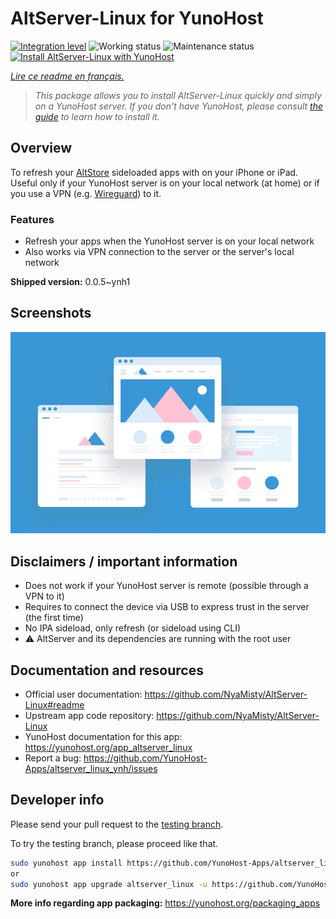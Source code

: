 <!--
N.B.: This README was automatically generated by https://github.com/YunoHost/apps/tree/master/tools/README-generator
It shall NOT be edited by hand.
-->

# AltServer-Linux for YunoHost

[![Integration level](https://dash.yunohost.org/integration/altserver_linux.svg)](https://dash.yunohost.org/appci/app/altserver_linux) ![Working status](https://ci-apps.yunohost.org/ci/badges/altserver_linux.status.svg) ![Maintenance status](https://ci-apps.yunohost.org/ci/badges/altserver_linux.maintain.svg)
[![Install AltServer-Linux with YunoHost](https://install-app.yunohost.org/install-with-yunohost.svg)](https://install-app.yunohost.org/?app=altserver_linux)

*[Lire ce readme en français.](./README_fr.md)*

> *This package allows you to install AltServer-Linux quickly and simply on a YunoHost server.
If you don't have YunoHost, please consult [the guide](https://yunohost.org/#/install) to learn how to install it.*

## Overview

To refresh your [AltStore](https://altstore.io/) sideloaded apps with on your iPhone or iPad.
Useful only if your YunoHost server is on your local network (at home) or if you use a VPN (e.g. [Wireguard](https://github.com/YunoHost-Apps/wireguard_ynh)) to it.

### Features

- Refresh your apps when the YunoHost server is on your local network
- Also works via VPN connection to the server or the server's local network

**Shipped version:** 0.0.5~ynh1

## Screenshots

![Screenshot of AltServer-Linux](./doc/screenshots/example.jpg)

## Disclaimers / important information

- Does not work if your YunoHost server is remote (possible through a VPN to it)
- Requires to connect the device via USB to express trust in the server (the first time)
- No IPA sideload, only refresh (or sideload using CLI)
- ⚠️ AltServer and its dependencies are running with the root user
## Documentation and resources

* Official user documentation: <https://github.com/NyaMisty/AltServer-Linux#readme>
* Upstream app code repository: <https://github.com/NyaMisty/AltServer-Linux>
* YunoHost documentation for this app: <https://yunohost.org/app_altserver_linux>
* Report a bug: <https://github.com/YunoHost-Apps/altserver_linux_ynh/issues>

## Developer info

Please send your pull request to the [testing branch](https://github.com/YunoHost-Apps/altserver_linux_ynh/tree/testing).

To try the testing branch, please proceed like that.

``` bash
sudo yunohost app install https://github.com/YunoHost-Apps/altserver_linux_ynh/tree/testing --debug
or
sudo yunohost app upgrade altserver_linux -u https://github.com/YunoHost-Apps/altserver_linux_ynh/tree/testing --debug
```

**More info regarding app packaging:** <https://yunohost.org/packaging_apps>
